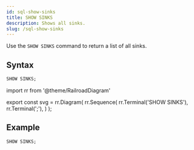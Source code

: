 ```yaml
---
id: sql-show-sinks
title: SHOW SINKS
description: Shows all sinks.
slug: /sql-show-sinks
---
```


<head>
  <link rel="canonical" href="https://docs.risingwave.com/docs/current/sql-show-sinks/" />
</head>

Use the `SHOW SINKS` command to return a list of all sinks.

## Syntax

```sql
SHOW SINKS;
```

import rr from '@theme/RailroadDiagram'

export const svg = rr.Diagram(
rr.Sequence(
rr.Terminal('SHOW SINKS'),
rr.Terminal(';'),
)
);

<Drawer SVG={svg} />

## Example

```sql
SHOW SINKS;
```
